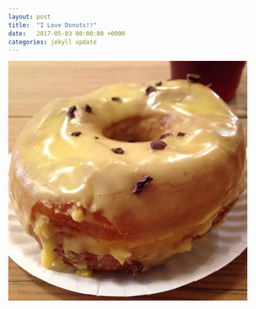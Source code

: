 ```yaml
---
layout: post
title:  "I Love Donuts!!"
date:   2017-05-03 00:00:00 +0000
categories: jekyll update
---
```

<img src="images/donut01.jpg" />
